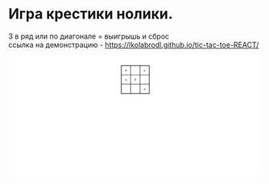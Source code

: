 # Игра крестики нолики.
3 в ряд или по диагонале  = выигрышь и сброс
<br>
ссылка на демонстрацию - https://lkolabrodl.github.io/tic-tac-toe-REACT/


![Alt text](https://raw.githubusercontent.com/lKolabrodl/ReactJS-Examples/master/Tic-Tac-Toe/Screenshot.png)
